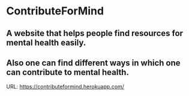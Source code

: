# ContributeForMind
## A website that helps people find resources for mental health easily.
## Also one can find different ways in which one can contribute to mental health.
URL:  https://contributeformind.herokuapp.com/
